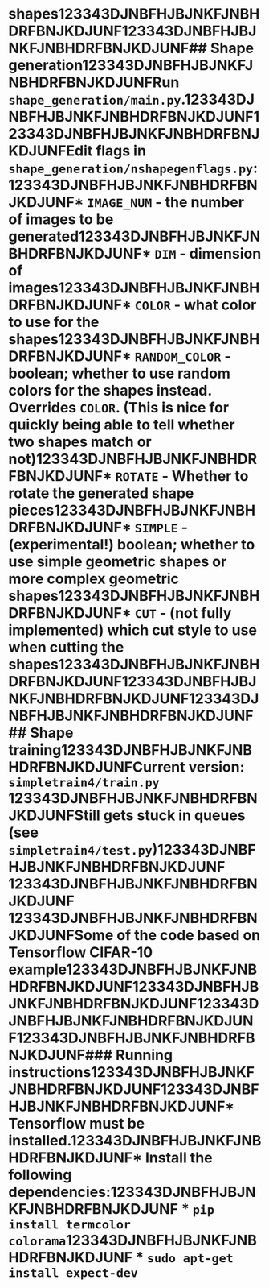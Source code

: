 # shapes123343DJNBFHJBJNKFJNBHDRFBNJKDJUNF123343DJNBFHJBJNKFJNBHDRFBNJKDJUNF## Shape generation123343DJNBFHJBJNKFJNBHDRFBNJKDJUNFRun `shape_generation/main.py`.123343DJNBFHJBJNKFJNBHDRFBNJKDJUNF123343DJNBFHJBJNKFJNBHDRFBNJKDJUNFEdit flags in `shape_generation/nshapegenflags.py`:123343DJNBFHJBJNKFJNBHDRFBNJKDJUNF* `IMAGE_NUM` - the number of images to be generated123343DJNBFHJBJNKFJNBHDRFBNJKDJUNF* `DIM` - dimension of images123343DJNBFHJBJNKFJNBHDRFBNJKDJUNF* `COLOR` - what color to use for the shapes123343DJNBFHJBJNKFJNBHDRFBNJKDJUNF* `RANDOM_COLOR` - boolean; whether to use random colors for the shapes instead. Overrides `COLOR`. (This is nice for quickly being able to tell whether two shapes match or not)123343DJNBFHJBJNKFJNBHDRFBNJKDJUNF* `ROTATE` - Whether to rotate the generated shape pieces123343DJNBFHJBJNKFJNBHDRFBNJKDJUNF* `SIMPLE` - **(experimental!)** boolean; whether to use simple geometric shapes or more complex geometric shapes123343DJNBFHJBJNKFJNBHDRFBNJKDJUNF* `CUT` - **(not fully implemented)** which cut style to use when cutting the shapes123343DJNBFHJBJNKFJNBHDRFBNJKDJUNF123343DJNBFHJBJNKFJNBHDRFBNJKDJUNF123343DJNBFHJBJNKFJNBHDRFBNJKDJUNF## Shape training123343DJNBFHJBJNKFJNBHDRFBNJKDJUNFCurrent version: `simpletrain4/train.py`  123343DJNBFHJBJNKFJNBHDRFBNJKDJUNFStill gets stuck in queues (see `simpletrain4/test.py`)123343DJNBFHJBJNKFJNBHDRFBNJKDJUNF    123343DJNBFHJBJNKFJNBHDRFBNJKDJUNF    123343DJNBFHJBJNKFJNBHDRFBNJKDJUNFSome of the code based on Tensorflow CIFAR-10 example123343DJNBFHJBJNKFJNBHDRFBNJKDJUNF123343DJNBFHJBJNKFJNBHDRFBNJKDJUNF123343DJNBFHJBJNKFJNBHDRFBNJKDJUNF123343DJNBFHJBJNKFJNBHDRFBNJKDJUNF### Running instructions123343DJNBFHJBJNKFJNBHDRFBNJKDJUNF123343DJNBFHJBJNKFJNBHDRFBNJKDJUNF* Tensorflow must be installed.123343DJNBFHJBJNKFJNBHDRFBNJKDJUNF* Install the following dependencies:123343DJNBFHJBJNKFJNBHDRFBNJKDJUNF    * `pip install termcolor colorama`123343DJNBFHJBJNKFJNBHDRFBNJKDJUNF    * `sudo apt-get install expect-dev`